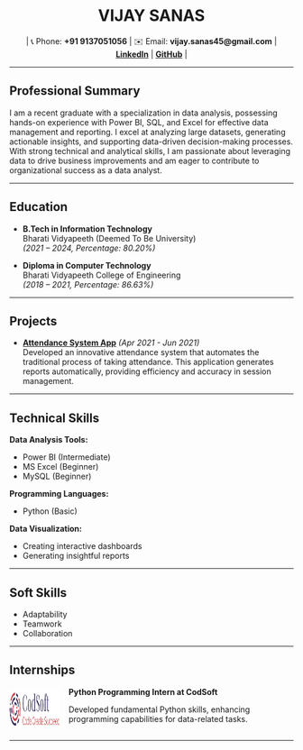 <h1 align="center">VIJAY SANAS</h1>

<p align="center">
  | 📞 Phone: <b>+91 9137051056</b> | ✉️ Email: <b>vijay.sanas45@gmail.com</b> | 
  <a href="https://www.linkedin.com/in/vijay-sanas-2056b3253/"><b>LinkedIn</b></a> | 
  <a href="https://github.com/VijaySanas3"><b>GitHub</b></a> |
</p>

---

<h2>Professional Summary</h2>

<p>I am a recent graduate with a specialization in data analysis, possessing hands-on experience with Power BI, SQL, and Excel for effective data management and reporting. I excel at analyzing large datasets, generating actionable insights, and supporting data-driven decision-making processes. With strong technical and analytical skills, I am passionate about leveraging data to drive business improvements and am eager to contribute to organizational success as a data analyst.</p>

---

<h2>Education</h2>

- **B.Tech in Information Technology**  
  Bharati Vidyapeeth (Deemed To Be University)  
  *(2021 – 2024, Percentage: 80.20%)*  

- **Diploma in Computer Technology**  
  Bharati Vidyapeeth College of Engineering  
  *(2018 – 2021, Percentage: 86.63%)*  

---

<h2>Projects</h2>

- **[Attendance System App](https://ijarcce.com/wp-content/uploads/2021/06/IJARCCE.2021.10639.pdf)** *(Apr 2021 - Jun 2021)*  
  Developed an innovative attendance system that automates the traditional process of taking attendance. This application generates reports automatically, providing efficiency and accuracy in session management.

---

<h2>Technical Skills</h2>

**Data Analysis Tools:**

- Power BI (Intermediate)
- MS Excel (Beginner)
- MySQL (Beginner)

**Programming Languages:**

- Python (Basic)

**Data Visualization:**

- Creating interactive dashboards
- Generating insightful reports

---

<h2>Soft Skills</h2>

- Adaptability
- Teamwork
- Collaboration

---

<h2>Internships</h2>

<div style="overflow: hidden; display: flex; align-items: center; margin-bottom: 15px;">
  <img align="left" height="70px" width="90px" alt="CodSoft" src="codsoft logo.png?raw=true" style="margin-right: 15px;"/>
  <div>
    <b>Python Programming Intern at CodSoft</b><br>
    <p>Developed fundamental Python skills, enhancing programming capabilities for data-related tasks.</p>
  </div>
</div>

---
